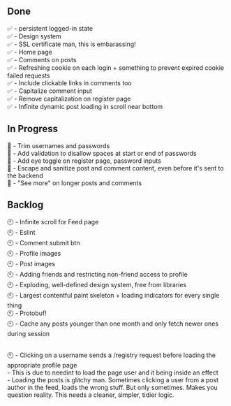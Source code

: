 ## Done

✅ - persistent logged-in state<br />
✅ - Design system<br />
✅ - SSL certificate man, this is embarassing!<br />
✅ - Home page<br />
✅ - Comments on posts<br />
✅ - Refreshing cookie on each login + something to prevent expired cookie failed requests<br />
✅ - Include clickable links in comments too<br />
✅ - Capitalize comment input<br />
✅ - Remove capitalization on register page<br />
✅ - Infinite dynamic post loading in scroll near bottom


## In Progress

🔶 - Trim usernames and passwords<br />
🔶 - Add validation to disallow spaces at start or end of passwords<br />
🔶 - Add eye toggle on register page, password inputs<br />
🔶 - Escape and sanitize post and comment content, even before it's sent to the backend<br />
🔶 - "See more" on longer posts and comments<br />

## Backlog
🕙 - Infinite scroll for Feed page<br />
🕙 - Eslint<br />
🕙 - Comment submit btn<br />
🕙 - Profile images<br />
🕙 - Post images<br />
🕙 - Adding friends and restricting non-friend access to profile<br />
🕙 - Exploding, well-defined design system, free from libraries<br />
🕙 - Largest contentful paint skeleton + loading indicators for every single thing<br />
🕙 - Protobuf!<br />
🕙 - Cache any posts younger than one month and only fetch newer ones during session<br /><br />

🕙 - Clicking on a username sends a /registry request before loading the appropriate profile page<br />
      - This is due to needint to load the page user and it being inside an effect<br />
      - Loading the posts is glitchy man. Sometimes clicking a user from a post author in the feed, loads the wrong stuff. But only sometimes. Makes you question reality. This needs a cleaner, simpler, tidier logic.
